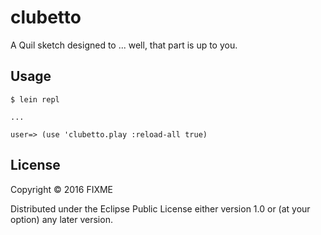 # clubetto

A Quil sketch designed to ... well, that part is up to you.

## Usage

```
$ lein repl

...

user=> (use 'clubetto.play :reload-all true)
```


## License

Copyright © 2016 FIXME

Distributed under the Eclipse Public License either version 1.0 or (at
your option) any later version.
